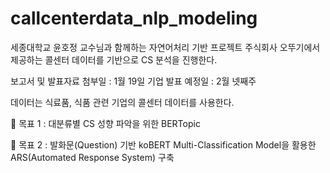 # callcenterdata_nlp_modeling
세종대학교 윤호정 교수님과 함께하는 자연어처리 기반 프로젝트
주식회사 오뚜기에서 제공하는 콜센터 데이터를 기반으로 CS 분석을 진행한다.

보고서 및 발표자료 첨부일 : 1월 19일
기업 발표 예정일 : 2월 넷째주

데이터는 식료품, 식품 관련 기업의 콜센터 데이터를 사용한다.

🥅 목표 1 : 대분류별 CS 성향 파악을 위한 BERTopic

🥅 목표 2 : 발화문(Question) 기반 koBERT Multi-Classification Model을 활용한 ARS(Automated Response System) 구축
